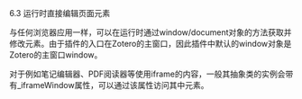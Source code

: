 6.3 运行时直接编辑页面元素

与任何浏览器应用一样，可以在运行时通过window/document对象的方法获取并修改元素。由于插件的入口在Zotero的主窗口，因此插件中默认的window对象是Zotero的主窗口window。

对于例如笔记编辑器、PDF阅读器等使用iframe的内容，一般其抽象类的实例会带有_iframeWindow属性，可以通过该属性访问其中元素。